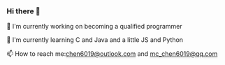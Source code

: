 ### Hi there 👋

🔭 I'm currently working on becoming a qualified programmer

🌱 I'm currently learning C and Java and a little JS and Python

📫 How to reach me:chen6019@outlook.com and mc_chen6019@qq.com
<!--
**chen6019/chen6019** is a ✨ _special_ ✨ repository because its `README.md` (this file) appears on your GitHub profile. 

Here are some ideas to get you started:


- 👯 I’m looking to collaborate on ... 
- 🤔 I’m looking for help with ...
- 💬 Ask me about ...
-  ...
- 😄 Pronouns: ...
- ⚡ Fun fact: ...
-->
